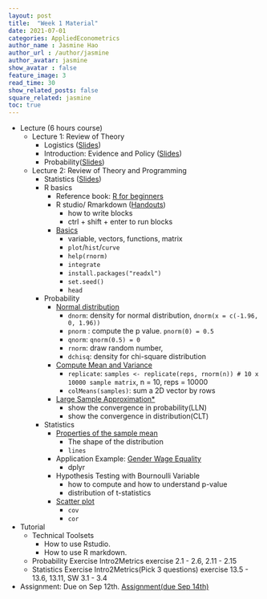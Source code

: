 ```yaml
---
layout: post
title:  "Week 1 Material"
date: 2021-07-01
categories: AppliedEconometrics
author_name : Jasmine Hao
author_url : /author/jasmine
author_avatar: jasmine
show_avatar : false
feature_image: 3
read_time: 30
show_related_posts: false
square_related: jasmine
toc: true
---
```



* Lecture (6 hours course)
  * Lecture 1: Review of Theory 
    * Logistics ([Slides](2021/Theory/0_logistics.pdf))
    * Introduction: Evidence and Policy ([Slides](2021/Theory/0_introduction.pdf))
    * Probability([Slides](2021/Theory/1_probability.pdf)) 
  * Lecture 2: Review of Theory and Programming
    * Statistics ([Slides](2021/Theory/2_statistics.pdf))
    * R basics
      * Reference book: [R for beginners](https://cran.r-project.org/doc/contrib/Paradis-rdebuts_en.pdf) 
      * R studio/ Rmarkdown ([Handouts](2021/Coding/R%20and%20Rstudio.pdf))
        * how to write blocks
        * ctrl + shift + enter to run blocks
      * [Basics](2021/Coding/0_intro.html)
        * variable, vectors, functions, matrix
        * `plot`/`hist`/`curve`
        * `help(rnorm)`
        * `integrate`
        * `install.packages("readxl")`
        * `set.seed()`
        * `head`
    * Probability
      * [Normal distribution](https://www.econometrics-with-r.org/2-1-random-variables-and-probability-distributions.html#the-normal-distribution)
        * `dnorm`:  density for normal distribution, `dnorm(x = c(-1.96, 0, 1.96))` 
        * `pnorm` : compute the p value. `pnorm(0) = 0.5`
        * `qnorm`: `qnorm(0.5) = 0`
        * `rnorm`: draw random number, 
        * `dchisq`: density for chi-square distribution
      * [Compute Mean and Variance](https://www.econometrics-with-r.org/2-2-RSATDOSA.html#mean-and-variance-of-the-sample-mean)
        * `replicate`: `samples <- replicate(reps, rnorm(n)) # 10 x 10000 sample matrix`, n = 10, reps = 10000
        * `colMeans(samples)`: sum a 2D vector by rows 
      * [Large Sample Approximation*](https://www.econometrics-with-r.org/2-2-RSATDOSA.html#large-sample-approximations-to-sampling-distributions)
        * show the convergence in probability(LLN)
        * show the convergence in distribution(CLT)
    * Statistics
      * [Properties of the sample mean](https://www.econometrics-with-r.org/3-2-potsm.html)
        * The shape of the distribution
        * `lines`
      * Application Example: [Gender Wage Equality](https://www.econometrics-with-r.org/3-6-aattggoe.html)
        * dplyr
      * Hypothesis Testing with Bournoulli Variable
        * how to compute and how to understand p-value
        * distribution of t-statistics
      * [Scatter plot](https://www.econometrics-with-r.org/3-7-scatterplots-sample-covariance-and-sample-correlation.html)
        * `cov`
        * `cor`
* Tutorial
  * Technical Toolsets
    * How to use Rstudio.
    * How to use R markdown.
  * Probability Exercise Intro2Metrics exercise 2.1 - 2.6, 2.11 - 2.15
  * Statistics Exercise Intro2Metrics(Pick 3 questions) exercise 13.5 - 13.6, 13.11, SW 3.1 - 3.4
* Assignment: Due on Sep 12th.
  [Assignment(due Sep 14th)](2021/Assignment/Assignment1.pdf) 

